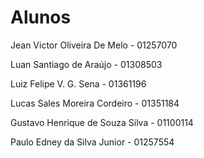 # Alunos

Jean Victor Oliveira De Melo - 01257070

Luan Santiago de Araújo - 01308503

Luiz Felipe V. G. Sena - 01361196

Lucas Sales Moreira Cordeiro - 01351184

Gustavo Henrique de Souza Silva - 01100114

Paulo Edney da Silva Junior - 01257554
